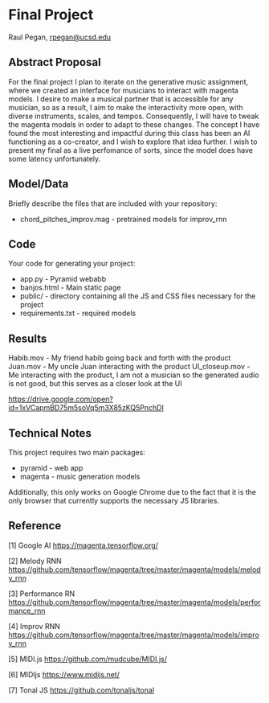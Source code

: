 # Final Project

Raul Pegan, rpegan@ucsd.edu

## Abstract Proposal

For the final project I plan to iterate on the generative music assignment, where we created an interface for musicians to interact with magenta models. I desire to make a musical partner that is accessible for any musician, so as a result, I aim to make the interactivity more open, with diverse instruments, scales, and tempos. Consequently, I will have to tweak the magenta models in order to adapt to these changes. The concept I have found the most interesting and impactful during this class has been an AI functioning as a co-creator, and I wish to explore that idea further. I wish to present my final as a live perfomance of sorts, since the model does have some latency unfortunately.

## Model/Data

Briefly describe the files that are included with your repository:
- chord_pitches_improv.mag - pretrained models for improv_rnn

## Code

Your code for generating your project:
- app.py - Pyramid webabb
- banjos.html - Main static page
- public/ - directory containing all the JS and CSS files necessary for the project
- requirements.txt - required models

## Results

Habib.mov - My friend habib going back and forth with the product
Juan.mov - My uncle Juan interacting with the product
UI_closeup.mov - Me interacting with the product, I am not a musician so the generated audio is not good, but this serves as a closer look at the UI

https://drive.google.com/open?id=1xVCapmBD75m5soVq5m3X85zKQ5PnchDl


## Technical Notes

This project requires two main packages: 
- pyramid - web app
- magenta - music generation models

Additionally, this only works on Google Chrome due to the fact that it is the only browser that currently supports the necessary JS libraries.

## Reference

[1] Google AI
https://magenta.tensorflow.org/ 

[2] Melody RNN
https://github.com/tensorflow/magenta/tree/master/magenta/models/melody_rnn

[3] Performance RN
https://github.com/tensorflow/magenta/tree/master/magenta/models/performance_rnn 

[4] Improv RNN
https://github.com/tensorflow/magenta/tree/master/magenta/models/improv_rnn 

[5] MIDI.js
https://github.com/mudcube/MIDI.js/

[6] MIDIjs
https://www.midijs.net/ 

[7] Tonal JS
https://github.com/tonaljs/tonal 